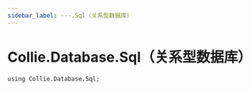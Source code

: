 ```yaml
---
sidebar_label: ···.Sql（关系型数据库）
---
```


# Collie.Database.Sql（关系型数据库）

```collie
using Collie.Database.Sql;
```
